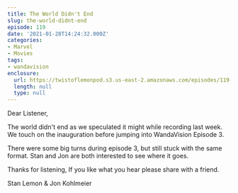 ```yaml
---
title: The World Didn't End
slug: the-world-didnt-end
episode: 119
date: '2021-01-28T14:24:32.000Z'
categories:
- Marvel
- Movies
tags:
- wandavision
enclosure:
  url: https://twistoflemonpod.s3.us-east-2.amazonaws.com/episodes/119-lwatol-20210128.mp3
  length: null
  type: null
---
```


Dear Listener,

The world didn't end as we speculated it might while recording last week. We touch on the inauguration before jumping into WandaVision Episode 3.

There were some big turns during episode 3, but still stuck with the same format. Stan and Jon are both interested to see where it goes.

Thanks for listening, If you like what you hear please share with a friend.

Stan Lemon & Jon Kohlmeier
